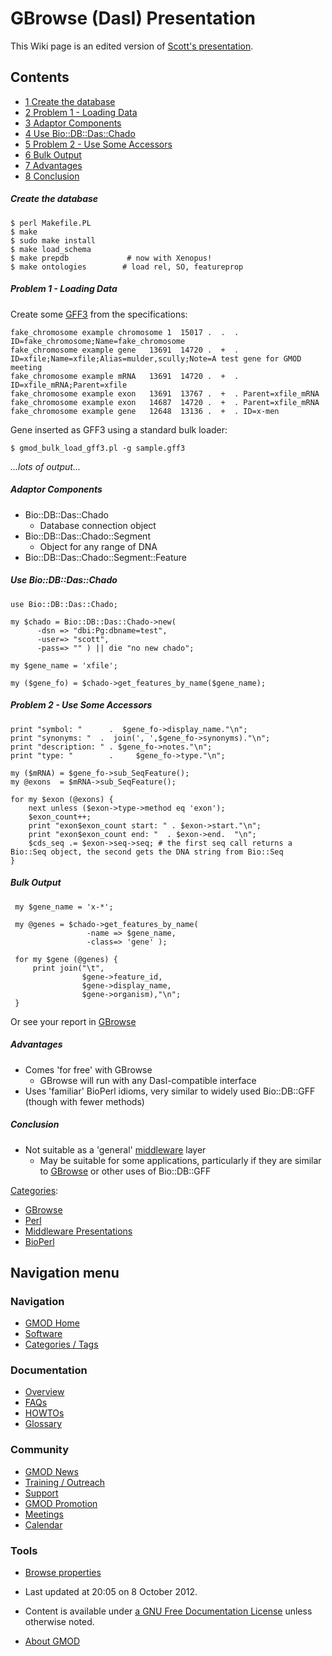 



<span id="top"></span>




# <span dir="auto">GBrowse (DasI) Presentation</span>









This Wiki page is an edited version of
<a href="https://raw.githubusercontent.com/GMOD/gmod.github.io/main/mediawiki/images/d/d8/DasI_middleware.pdf" class="internal"
title="DasI middleware.pdf">Scott's presentation</a>.


## Contents



- [<span class="tocnumber">1</span> <span class="toctext">Create the
  database</span>](#Create_the_database)
- [<span class="tocnumber">2</span> <span class="toctext">Problem 1 -
  Loading Data</span>](#Problem_1_-_Loading_Data)
- [<span class="tocnumber">3</span> <span class="toctext">Adaptor
  Components</span>](#Adaptor_Components)
- [<span class="tocnumber">4</span> <span class="toctext">Use
  Bio::DB::Das::Chado</span>](#Use_Bio::DB::Das::Chado)
- [<span class="tocnumber">5</span> <span class="toctext">Problem 2 -
  Use Some Accessors</span>](#Problem_2_-_Use_Some_Accessors)
- [<span class="tocnumber">6</span> <span class="toctext">Bulk
  Output</span>](#Bulk_Output)
- [<span class="tocnumber">7</span>
  <span class="toctext">Advantages</span>](#Advantages)
- [<span class="tocnumber">8</span>
  <span class="toctext">Conclusion</span>](#Conclusion)



##### <span id="Create_the_database" class="mw-headline">Create the database</span>

    $ perl Makefile.PL
    $ make
    $ sudo make install
    $ make load_schema
    $ make prepdb             # now with Xenopus!
    $ make ontologies        # load rel, SO, featureprop

##### <span id="Problem_1_-_Loading_Data" class="mw-headline">Problem 1 - Loading Data</span>

Create some [GFF3](GFF3 "GFF3") from the specifications:

    fake_chromosome example chromosome 1  15017 .  .  . ID=fake_chromosome;Name=fake_chromosome
    fake_chromosome example gene   13691  14720 .  +  . ID=xfile;Name=xfile;Alias=mulder,scully;Note=A test gene for GMOD meeting
    fake_chromosome example mRNA   13691  14720 .  +  . ID=xfile_mRNA;Parent=xfile
    fake_chromosome example exon   13691  13767 .  +  . Parent=xfile_mRNA
    fake_chromosome example exon   14687  14720 .  +  . Parent=xfile_mRNA
    fake_chromosome example gene   12648  13136 .  +  . ID=x-men

Gene inserted as GFF3 using a standard bulk loader:

`$ gmod_bulk_load_gff3.pl -g sample.gff3`

*...lots of output...*

##### <span id="Adaptor_Components" class="mw-headline">Adaptor Components</span>

- Bio::DB::Das::Chado
  - Database connection object
- Bio::DB::Das::Chado::Segment
  - Object for any range of DNA
- Bio::DB::Das::Chado::Segment::Feature

##### <span id="Use_Bio::DB::Das::Chado" class="mw-headline">Use Bio::DB::Das::Chado</span>


``` de1
use Bio::DB::Das::Chado;
 
my $chado = Bio::DB::Das::Chado->new(
      -dsn => "dbi:Pg:dbname=test",
      -user=> "scott",
      -pass=> "" ) || die "no new chado";
 
my $gene_name = 'xfile';
 
my ($gene_fo) = $chado->get_features_by_name($gene_name);
```


##### <span id="Problem_2_-_Use_Some_Accessors" class="mw-headline">Problem 2 - Use Some Accessors</span>


``` de1
print "symbol: "      .  $gene_fo->display_name."\n";
print "synonyms: "  .  join(', ',$gene_fo->synonyms)."\n";
print "description: " . $gene_fo->notes."\n";
print "type: "        .     $gene_fo->type."\n";
 
my ($mRNA) = $gene_fo->sub_SeqFeature();
my @exons  = $mRNA->sub_SeqFeature();
 
for my $exon (@exons) {
    next unless ($exon->type->method eq 'exon');
    $exon_count++;
    print "exon$exon_count start: " . $exon->start."\n";
    print "exon$exon_count end: "  . $exon->end.  "\n";
    $cds_seq .= $exon->seq->seq; # the first seq call returns a Bio::Seq object, the second gets the DNA string from Bio::Seq
}
```


##### <span id="Bulk_Output" class="mw-headline">Bulk Output</span>


``` de1
 my $gene_name = 'x-*';
 
 my @genes = $chado->get_features_by_name(
                 -name => $gene_name,
                 -class=> 'gene' );
 
 for my $gene (@genes) {
     print join("\t",
                $gene->feature_id,
                $gene->display_name,
                $gene->organism),"\n";
 }
```


Or see your report in [GBrowse](GBrowse.1 "GBrowse")

##### <span id="Advantages" class="mw-headline">Advantages</span>

- Comes 'for free' with GBrowse
  - GBrowse will run with any DasI-compatible interface
- Uses 'familiar' BioPerl idioms, very similar to widely used
  Bio::DB::GFF (though with fewer methods)

  

##### <span id="Conclusion" class="mw-headline">Conclusion</span>

- Not suitable as a 'general'
  [middleware](Glossary#Middleware "Glossary") layer
  - May be suitable for some applications, particularly if they are
    similar to [GBrowse](GBrowse.1 "GBrowse") or other uses of
    Bio::DB::GFF




[Categories](Special%3ACategories "Special%3ACategories"):

- [GBrowse](Category%3AGBrowse "Category%3AGBrowse")
- [Perl](Category%3APerl "Category%3APerl")
- [Middleware
  Presentations](Category%3AMiddleware_Presentations "Category%3AMiddleware Presentations")
- [BioPerl](Category%3ABioPerl "Category%3ABioPerl")






## Navigation menu









### Navigation



- <span id="n-GMOD-Home">[GMOD Home](Main_Page)</span>
- <span id="n-Software">[Software](GMOD_Components)</span>
- <span id="n-Categories-.2F-Tags">[Categories /
  Tags](Categories)</span>




### Documentation



- <span id="n-Overview">[Overview](Overview)</span>
- <span id="n-FAQs">[FAQs](Category%3AFAQ)</span>
- <span id="n-HOWTOs">[HOWTOs](Category%3AHOWTO)</span>
- <span id="n-Glossary">[Glossary](Glossary)</span>




### Community



- <span id="n-GMOD-News">[GMOD News](GMOD_News)</span>
- <span id="n-Training-.2F-Outreach">[Training /
  Outreach](Training_and_Outreach)</span>
- <span id="n-Support">[Support](Support)</span>
- <span id="n-GMOD-Promotion">[GMOD Promotion](GMOD_Promotion)</span>
- <span id="n-Meetings">[Meetings](Meetings)</span>
- <span id="n-Calendar">[Calendar](Calendar)</span>




### Tools

- <span id="t-smwbrowselink"><a href="Special%3ABrowse/GBrowse_(DasI)_Presentation"
  rel="smw-browse">Browse properties</a></span>



- <span id="footer-info-lastmod">Last updated at 20:05 on 8 October
  2012.</span>
<!-- - <span id="footer-info-viewcount">16,851 page views.</span> -->
- <span id="footer-info-copyright">Content is available under
  <a href="http://www.gnu.org/licenses/fdl-1.3.html" class="external"
  rel="nofollow">a GNU Free Documentation License</a> unless otherwise
  noted.</span>

<!-- -->

- <span id="footer-places-about">[About
  GMOD](GMOD%3AAbout "GMOD%3AAbout")</span>

<!-- -->





